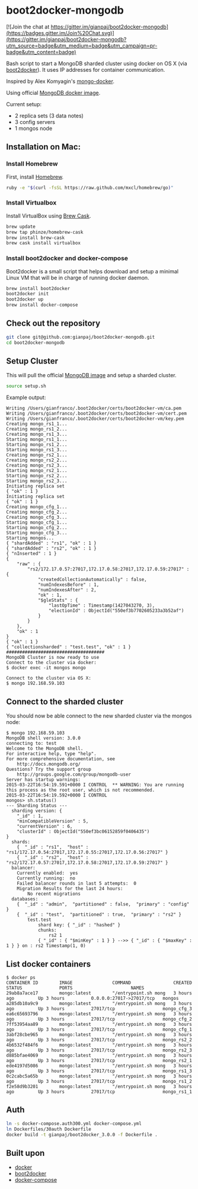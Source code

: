 # boot2docker-mongodb

[![Join the chat at https://gitter.im/gianpaj/boot2docker-mongodb](https://badges.gitter.im/Join%20Chat.svg)](https://gitter.im/gianpaj/boot2docker-mongodb?utm_source=badge&utm_medium=badge&utm_campaign=pr-badge&utm_content=badge)

Bash script to start a MongoDB sharded cluster using docker on OS X (via [boot2docker](https://github.com/boot2docker/boot2docker)). It uses IP addresses for container communication.

Inspired by Alex Komyagin's [mongo-docker](https://github.com/adkomyagin/mongo-docker).

Using official [MongoDB docker image](https://registry.hub.docker.com/_/mongo/).

Current setup:

- 2 replica sets (3 data notes)
- 3 config servers
- 1 mongos node

## Installation on Mac:

### Install Homebrew
First, install [Homebrew](http://brew.sh/).

```bash
ruby -e "$(curl -fsSL https://raw.github.com/mxcl/homebrew/go)"
```

### Install Virtualbox
Install VirtualBox using [Brew Cask](https://github.com/phinze/homebrew-cask).

```bash
brew update
brew tap phinze/homebrew-cask
brew install brew-cask
brew cask install virtualbox
```

### Install boot2docker and docker-compose

Boot2docker is a small script that helps download and setup a minimal Linux VM that will be in charge of running docker daemon.

```bash
brew install boot2docker
boot2docker init
boot2docker up
brew install docker-compose
```

## Check out the repository

```bash
git clone git@github.com:gianpaj/boot2docker-mongodb.git
cd boot2docker-mongodb
```

## Setup Cluster
This will pull the official [MongoDB image](https://registry.hub.docker.com/_/mongo/) and setup a sharded cluster.

```bash
source setup.sh
```

Example output:

	Writing /Users/gianfranco/.boot2docker/certs/boot2docker-vm/ca.pem
	Writing /Users/gianfranco/.boot2docker/certs/boot2docker-vm/cert.pem
	Writing /Users/gianfranco/.boot2docker/certs/boot2docker-vm/key.pem
	Creating mongo_rs1_1...
	Creating mongo_rs1_2...
	Creating mongo_rs1_3...
	Starting mongo_rs1_1...
	Starting mongo_rs1_2...
	Starting mongo_rs1_3...
	Creating mongo_rs2_1...
	Creating mongo_rs2_2...
	Creating mongo_rs2_3...
	Starting mongo_rs2_1...
	Starting mongo_rs2_2...
	Starting mongo_rs2_3...
	Initiating replica set
	{ "ok" : 1 }
	Initiating replica set
	{ "ok" : 1 }
	Creating mongo_cfg_1...
	Creating mongo_cfg_2...
	Creating mongo_cfg_3...
	Starting mongo_cfg_1...
	Starting mongo_cfg_2...
	Starting mongo_cfg_3...
	Starting mongos...
	{ "shardAdded" : "rs1", "ok" : 1 }
	{ "shardAdded" : "rs2", "ok" : 1 }
	{ "nInserted" : 1 }
	{
		"raw" : {
			"rs2/172.17.0.57:27017,172.17.0.58:27017,172.17.0.59:27017" : {
				"createdCollectionAutomatically" : false,
				"numIndexesBefore" : 1,
				"numIndexesAfter" : 2,
				"ok" : 1,
				"$gleStats" : {
					"lastOpTime" : Timestamp(1427043270, 3),
					"electionId" : ObjectId("550ef3b7702605233a3b52af")
				}
			}
		},
		"ok" : 1
	}
	{ "ok" : 1 }
	{ "collectionsharded" : "test.test", "ok" : 1 }
	#####################################
	MongoDB Cluster is now ready to use
	Connect to the cluster via docker:
	$ docker exec -it mongos mongo
	
	Connect to the cluster via OS X:
	$ mongo 192.168.59.103
	
## Connect to the sharded cluster

You should now be able connect to the new sharded cluster via the mongos node:


	$ mongo 192.168.59.103
	MongoDB shell version: 3.0.0
	connecting to: test
	Welcome to the MongoDB shell.
	For interactive help, type "help".
	For more comprehensive documentation, see
		http://docs.mongodb.org/
	Questions? Try the support group
		http://groups.google.com/group/mongodb-user
	Server has startup warnings:
	2015-03-22T16:54:19.591+0000 I CONTROL  ** WARNING: You are running this process as the root user, which is not recommended.
	2015-03-22T16:54:19.592+0000 I CONTROL
	mongos> sh.status()
	--- Sharding Status ---
	  sharding version: {
		"_id" : 1,
		"minCompatibleVersion" : 5,
		"currentVersion" : 6,
		"clusterId" : ObjectId("550ef3bc06152859f0406435")
	}
	  shards:
		{  "_id" : "rs1",  "host" : "rs1/172.17.0.54:27017,172.17.0.55:27017,172.17.0.56:27017" }
		{  "_id" : "rs2",  "host" : "rs2/172.17.0.57:27017,172.17.0.58:27017,172.17.0.59:27017" }
	  balancer:
		Currently enabled:  yes
		Currently running:  no
		Failed balancer rounds in last 5 attempts:  0
		Migration Results for the last 24 hours:
			No recent migrations
	  databases:
		{  "_id" : "admin",  "partitioned" : false,  "primary" : "config" }
		{  "_id" : "test",  "partitioned" : true,  "primary" : "rs2" }
			test.test
				shard key: { "_id" : "hashed" }
				chunks:
					rs2	1
				{ "_id" : { "$minKey" : 1 } } -->> { "_id" : { "$maxKey" : 1 } } on : rs2 Timestamp(1, 0)

## List docker containers

	$ docker ps
	CONTAINER ID        IMAGE               COMMAND                CREATED             STATUS              PORTS                      NAMES
	29ab8a7ace17        mongo:latest        "/entrypoint.sh mong   3 hours ago         Up 3 hours          0.0.0.0:27017->27017/tcp   mongos
	a285db10a9c9        mongo:latest        "/entrypoint.sh mong   3 hours ago         Up 3 hours          27017/tcp                  mongo_cfg_3
	ea6c65693796        mongo:latest        "/entrypoint.sh mong   3 hours ago         Up 3 hours          27017/tcp                  mongo_cfg_2
	7ff53954aa89        mongo:latest        "/entrypoint.sh mong   3 hours ago         Up 3 hours          27017/tcp                  mongo_cfg_1
	3abf28cbe965        mongo:latest        "/entrypoint.sh mong   3 hours ago         Up 3 hours          27017/tcp                  mongo_rs2_2
	4b6532f484f6        mongo:latest        "/entrypoint.sh mong   3 hours ago         Up 3 hours          27017/tcp                  mongo_rs2_3
	d885bfae4069        mongo:latest        "/entrypoint.sh mong   3 hours ago         Up 3 hours          27017/tcp                  mongo_rs2_1
	ede4197d5086        mongo:latest        "/entrypoint.sh mong   3 hours ago         Up 3 hours          27017/tcp                  mongo_rs1_3
	0c2cabc5a65b        mongo:latest        "/entrypoint.sh mong   3 hours ago         Up 3 hours          27017/tcp                  mongo_rs1_2
	f2e58d9b3201        mongo:latest        "/entrypoint.sh mong   3 hours ago         Up 3 hours          27017/tcp                  mongo_rs1_1

## Auth

```bash
ln -s docker-compose.auth300.yml docker-compose.yml
ln Dockerfiles/30auth Dockerfile
docker build -t gianpaj/boot2docker_3.0.0 -f Dockerfile .
```

## Built upon

- [docker](https://github.com/docker/docker)
- [boot2docker](https://github.com/boot2docker/boot2docker)
- [docker-compose](http://docs.docker.com/compose/install/)